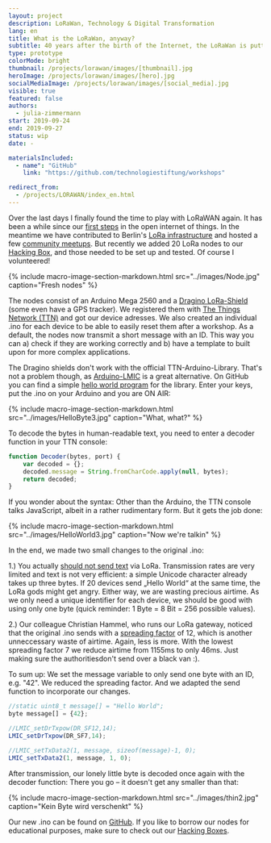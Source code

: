 ```yaml
---
layout: project
description: LoRaWan, Technology & Digital Transformation
lang: en
title: What is the LoRaWan, anyway?
subtitle: 40 years after the birth of the Internet, the LoRaWan is putting the tech scene in a state of excitement.
type: prototype
colorMode: bright
thumbnail: /projects/lorawan/images/[thumbnail].jpg
heroImage: /projects/lorawan/images/[hero].jpg
socialMediaImage: /projects/lorawan/images/[social_media].jpg
visible: true
featured: false
authors:
  - julia-zimmermann
start: 2019-09-24
end: 2019-09-27
status: wip
date: -

materialsIncluded:
  - name": "GitHub"
    link: "https://github.com/technologiestiftung/workshops"

redirect_from:
  - /projects/LORAWAN/index_en.html
---
```


Over the last days I finally found the time to play with LoRaWAN again. It has been a while since our [first steps](https://github.com/technologiestiftung/LoRaWAN) in the open internet of things. In the meantime we have contributed to Berlin's [LoRa infrastructure](https://www.technologiestiftung-berlin.de/de/blog/gewinnspiel-lorawan-gateways-gewinnerinnen-stehen-fest/) and hosted a few [community meetups](https://www.technologiestiftung-berlin.de/de/blog/anwendungen-netze-und-bildung/). But recently we added 20 LoRa nodes to our [Hacking Box](https://www.technologiestiftung-berlin.de/hackingbox/), and those needed to be set up and tested. Of course I volunteered!

{% include macro-image-section-markdown.html src="../images/Node.jpg" caption="Fresh nodes" %}

The nodes consist of an Arduino Mega 2560 and a [Dragino LoRa-Shield](http://wiki.dragino.com/index.php?title=Lora_Shield) (some even have a GPS tracker). We registered them with [The Things Network (TTN)](https://thethingsnetwork.org) and got our device adresses. We also created an individual .ino for each device to be able to easily reset them after a workshop. As a default, the nodes now transmit a short message with an ID. This way you can a) check if they are working correctly and b) have a template to built upon for more complex applications.

The Dragino shields don't work with the official TTN-Arduino-Library. That's not a problem though, as [Arduino-LMIC](https://github.com/matthijskooijman/arduino-lmic) is a great alternative. On GitHub you can find a simple [hello world program](https://github.com/SensorsIot/LoRa/blob/master/Nodes/Dragino/HelloWorld/HelloWorld.ino) for the library. Enter your keys, put the .ino on your Arduino and you are ON AIR:

{% include macro-image-section-markdown.html src="../images/HelloByte3.jpg" caption="What, what?" %}

To decode the bytes in human-readable text, you need to enter a decoder function in your TTN console:

```js
function Decoder(bytes, port) {
    var decoded = {};
    decoded.message = String.fromCharCode.apply(null, bytes);
    return decoded;
}
```

If you wonder about the syntax: Other than the Arduino, the TTN console talks JavaScript, albeit in a rather rudimentary form. But it gets the job done:

{% include macro-image-section-markdown.html src="../images/HelloWorld3.jpg" caption="Now we're talkin" %}

In the end, we made two small changes to the original .ino:

1.) You actually [should not send text](https://www.thethingsnetwork.org/docs/devices/bytes.html#how-to-send-text) via LoRa. Transmission rates are very limited and text is not very efficient: a simple Unicode character already takes up three bytes. If 20 devices send „Hello World“ at the same time, the LoRa gods might get angry. Either way, we are wasting precious airtime. As we only need a unique identifier for each device, we should be good with using only one byte (quick reminder: 1 Byte = 8 Bit = 256 possible values).

2.) Our colleague Christian Hammel, who runs our LoRa gateway, noticed that the original .ino sends with a [spreading factor](https://docs.exploratory.engineering/lora/dr_sf/) of 12, which is another unneccessary waste of airtime. Again, less is more. With the lowest spreading factor 7 we reduce airtime from 1155ms to only 46ms. Just making sure the authoritiesdon't send over a black van :).</p>

To sum up: We set the message variable to only send one byte with an ID, e.g. "42". We reduced the spreading factor. And we adapted the send function to incorporate our changes.

```js
//static uint8_t message[] = "Hello World";
byte message[] = {42};

//LMIC_setDrTxpow(DR_SF12,14);
LMIC_setDrTxpow(DR_SF7,14);

//LMIC_setTxData2(1, message, sizeof(message)-1, 0);
LMIC_setTxData2(1, message, 1, 0);
```

After transmission, our lonely little byte is decoded once again with the decoder function: There you go – it doesn't get any smaller than that:

{% include macro-image-section-markdown.html src="../images/thin2.jpg" caption="Kein Byte wird verschenkt" %}

Our new .ino can be found on [GitHub](https://github.com/technologiestiftung/LoRa-HelloByte). If you like to borrow our nodes for educational purposes, make sure to check out our [Hacking Boxes](https://www.technologiestiftung-berlin.de/hackingbox/).
